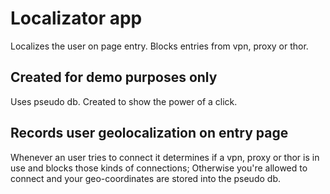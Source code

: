# Localizator app
Localizes the user on page entry.
Blocks entries from vpn, proxy or thor.

## Created for demo purposes only
Uses pseudo db.
Created to show the power of a click.

## Records user geolocalization on entry page
Whenever an user tries to connect it determines if a vpn, proxy or thor is in use and blocks those kinds of connections;
Otherwise you're allowed to connect and your geo-coordinates are stored into the pseudo db.
